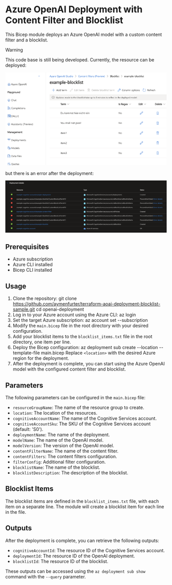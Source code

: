 Azure OpenAI Deployment with Content Filter and Blocklist
=========================================================

This Bicep module deploys an Azure OpenAI model with a custom content filter and a blocklist.

> [!WARNING]
> This code base is still being developed. Currently, the resource can be deployed:
> 
> ![Preview](preview.png)
> 
> but there is an error after the deployment:
> 
> ![Deployment Error](deployment.png)

Prerequisites
-------------

-   Azure subscription
-   Azure CLI installed
-   Bicep CLI installed

Usage
-----

1.  Clone the repository: git clone <https://github.com/aymenfurter/terraform-aoai-deployment-blocklist-sample.git> cd openai-deployment
2.  Log in to your Azure account using the Azure CLI: az login
3.  Set the target Azure subscription: az account set --subscription <subscription-id>
4.  Modify the `main.bicep` file in the root directory with your desired configuration.
5.  Add your blocklist items to the `blocklist_items.txt` file in the root directory, one item per line.
6.  Deploy the Bicep configuration: az deployment sub create --location <location> --template-file main.bicep Replace `<location>` with the desired Azure region for the deployment.
7.  After the deployment is complete, you can start using the Azure OpenAI model with the configured content filter and blocklist.

Parameters
----------

The following parameters can be configured in the `main.bicep` file:

-   `resourceGroupName`: The name of the resource group to create.
-   `location`: The location of the resources.
-   `cognitiveAccountName`: The name of the Cognitive Services account.
-   `cognitiveAccountSku`: The SKU of the Cognitive Services account (default: 'S0').
-   `deploymentName`: The name of the deployment.
-   `modelName`: The name of the OpenAI model.
-   `modelVersion`: The version of the OpenAI model.
-   `contentFilterName`: The name of the content filter.
-   `contentFilters`: The content filters configuration.
-   `filterConfig`: Additional filter configuration.
-   `blocklistName`: The name of the blocklist.
-   `blocklistDescription`: The description of the blocklist.

Blocklist Items
---------------

The blocklist items are defined in the `blocklist_items.txt` file, with each item on a separate line. The module will create a blocklist item for each line in the file.

Outputs
-------

After the deployment is complete, you can retrieve the following outputs:

-   `cognitiveAccountId`: The resource ID of the Cognitive Services account.
-   `deploymentId`: The resource ID of the OpenAI deployment.
-   `blocklistId`: The resource ID of the blocklist.

These outputs can be accessed using the `az deployment sub show` command with the `--query` parameter.
